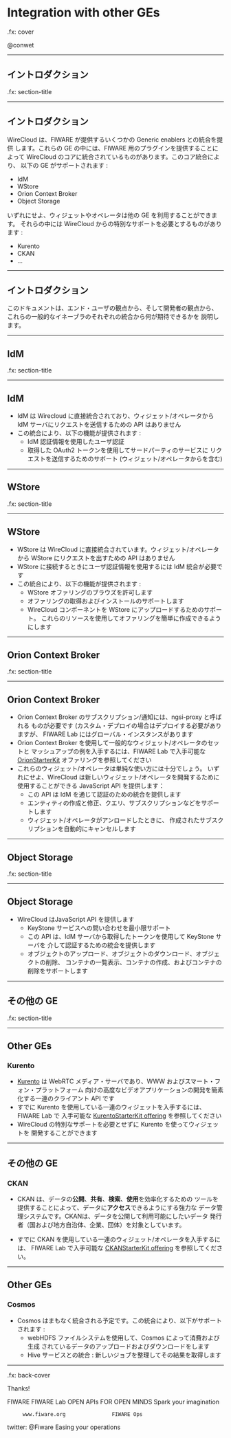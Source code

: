 # Integration with other GEs

.fx: cover

@conwet

---

## イントロダクション

.fx: section-title

---
<!-- SLIDE 3 -->
## イントロダクション


WireCloud は、FIWARE が提供するいくつかの Generic enablers との統合を提供
します。これらの GE の中には、FIWARE 用のプラグインを提供することによって
WireCloud のコアに統合されているものがあります。このコア統合により、
以下の GE がサポートされます :

* IdM
* WStore
* Orion Context Broker
* Object Storage

いずれにせよ、ウィジェットやオペレータは他の GE を利用することができます。
それらの中には WireCloud からの特別なサポートを必要とするものがあります :

* Kurento
* CKAN
* ...

---

## イントロダクション

このドキュメントは、エンド・ユーザの観点から、そして開発者の観点から、
これらの一般的なイネーブラのそれぞれの統合から何が期待できるかを
説明します。

---

## IdM

.fx: section-title

---
<!-- SLIDE 5 -->
## IdM

* IdM は Wirecloud に直接統合されており、ウィジェット/オペレータから
  IdM サーバにリクエストを送信するための API はありません
* この統合により、以下の機能が提供されます :
    - IdM 認証情報を使用したユーザ認証
    - 取得した OAuth2 トークンを使用してサードパーティのサービスに
      リクエストを送信するためのサポート
      (ウィジェット/オペレータからを含む)

---

## WStore

.fx: section-title

---
<!-- SLIDE 7 -->
## WStore

* WStore は WireCloud に直接統合されています。ウィジェット/オペレータ
  から WStore にリクエストを出すための API はありません
* WStore に接続するときにユーザ認証情報を使用するには IdM 統合が必要です
* この統合により、以下の機能が提供されます :
    - WStore オファリングのブラウズを許可します
    - オファリングの取得およびインストールのサポートします
    - WireCloud コンポーネントを WStore にアップロードするためのサポート。
      これらのリソースを使用してオファリングを簡単に作成できるようにします

---

## Orion Context Broker

.fx: section-title

---
<!-- SLIDE 9 -->
## Orion Context Broker

* Orion Context Broker のサブスクリプション/通知には、ngsi-proxy と呼ばれる
  ものが必要です (カスタム・デプロイの場合はデプロイする必要がありますが、
  FIWARE Lab にはグローバル・インスタンスがあります
* Orion Context Broker を使用して一般的なウィジェット/オペレータのセットと
  マッシュアップの例を入手するには、FIWARE Lab で入手可能な
  [OrionStarterKit](https://store.lab.fiware.org/#/offering/437)
  オファリングを参照してください
* これらのウィジェット/オペレータは単純な使い方には十分でしょう。
  いずれにせよ、WireCloud は新しいウィジェット/オペレータを開発するために
  使用することができる JavaScript API を提供します：
    - この API は IdM を通じて認証のための統合を提供します
    - エンティティの作成と修正、クエリ、サブスクリプションなどをサポートします
    - ウィジェット/オペレータがアンロードしたときに、
      作成されたサブスクリプションを自動的にキャンセルします

---

## Object Storage

.fx: section-title

---
<!-- SLIDE 11 -->
## Object Storage

* WireCloud はJavaScript API を提供します
    - KeyStone サービスへの問い合わせを最小限サポート
    - この API は、IdM サーバから取得したトークンを使用して KeyStone サーバを
      介して認証するための統合を提供します
    - オブジェクトのアップロード、オブジェクトのダウンロード、オブジェクトの削除、
      コンテナの一覧表示、コンテナの作成、およびコンテナの削除をサポートします

---

## その他の GE

.fx: section-title

---
<!-- SLIDE 13 -->
## Other GEs
### Kurento

* [Kurento](http://catalogue.fiware.org/enablers/stream-oriented-kurento)
  は WebRTC メディア・サーバであり、WWW およびスマート・フォン・プラットフォーム
  向けの高度なビデオアプリケーションの開発を簡素化する一連のクライアント API です
* すでに Kurento を使用している一連のウィジェットを入手するには、FIWARE Lab で
  入手可能な
  [KurentoStarterKit offering](https://store.lab.fiware.org/#/offering/366)
  を参照してください
* WireCloud の特別なサポートを必要とせずに Kurento を使ってウィジェットを
  開発することができます

---

## その他の GE
### CKAN

* CKAN は、データの**公開**、**共有**、**検索**、**使用**を効率化するための
  ツールを提供することによって、データに**アクセス**できるようにする強力な
  データ管理システムです。CKANは、データを公開して利用可能にしたいデータ
  発行者（国および地方自治体、企業、団体）を対象としています。

* すでに CKAN を使用している一連のウィジェット/オペレータを入手するには、
  FIWARE Lab で入手可能な
  [CKANStarterKit offering](https://store.lab.fiware.org/#/offering/404)
  を参照してください。

---

<!-- SLIDE 14 -->
## Other GEs
### Cosmos

* Cosmos はまもなく統合される予定です。この統合により、以下がサポートされます :
    - webHDFS ファイルシステムを使用して、Cosmos によって消費および生成
      されているデータのアップロードおよびダウンロードをします
    - Hive サービスとの統合 : 新しいジョブを整理してその結果を取得します

---

.fx: back-cover

Thanks!

FIWARE                                FIWARE Lab
OPEN APIs FOR OPEN MINDS              Spark your imagination

         www.fiware.org               FIWARE Ops
twitter: @Fiware                      Easing your operations


